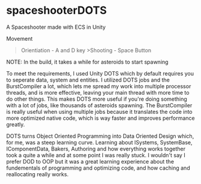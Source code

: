 # spaceshooterDOTS

A Spaceshooter made with ECS in Unity

Movement
>Orientiation - A and D key >Shooting - Space Button

NOTE:
In the build, it takes a while for asteroids to start spawning

To meet the requirements, I used Unity DOTS which by default requires you to seperate data, system and entities. I utilized DOTS jobs and the BurstCompiler a lot, which lets me spread my work into multiple processor threads, and is more effective, leaving your main thread with more time to do other things. This makes DOTS more useful if you're doing something with a lot of jobs, like thousands of asteroids spawning. The BurstCompiler is really useful when using multiple jobs because it translates the code into more optimized native code, which is way faster and improves performance greatly.

DOTS turns Object Oriented Programming into Data Oriented Design which, for me, was a steep learning curve. Learning about ISystems, SystemBase, IComponentData, Bakers, Authoring and how everything works together took a quite a while and at some point I was really stuck. I wouldn't say I prefer DOD to OOP but it was a great learning experience about the fundementals of programming and optimizing code, and how caching and reallocating really works.
